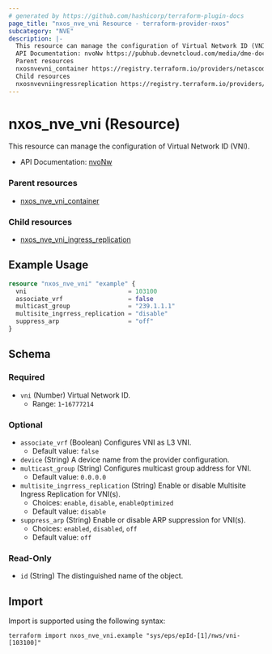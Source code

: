 ```yaml
---
# generated by https://github.com/hashicorp/terraform-plugin-docs
page_title: "nxos_nve_vni Resource - terraform-provider-nxos"
subcategory: "NVE"
description: |-
  This resource can manage the configuration of Virtual Network ID (VNI).
  API Documentation: nvoNw https://pubhub.devnetcloud.com/media/dme-docs-10-2-2/docs/Network%20Virtualization/nvo:Nw/
  Parent resources
  nxosnvevni_container https://registry.terraform.io/providers/netascode/nxos/latest/docs/resources/nve_vni_container
  Child resources
  nxosnvevniingressreplication https://registry.terraform.io/providers/netascode/nxos/latest/docs/resources/nve_vni_ingress_replication
---
```


# nxos_nve_vni (Resource)

This resource can manage the configuration of Virtual Network ID (VNI).

- API Documentation: [nvoNw](https://pubhub.devnetcloud.com/media/dme-docs-10-2-2/docs/Network%20Virtualization/nvo:Nw/)

### Parent resources

- [nxos_nve_vni_container](https://registry.terraform.io/providers/netascode/nxos/latest/docs/resources/nve_vni_container)

### Child resources

- [nxos_nve_vni_ingress_replication](https://registry.terraform.io/providers/netascode/nxos/latest/docs/resources/nve_vni_ingress_replication)

## Example Usage

```terraform
resource "nxos_nve_vni" "example" {
  vni                            = 103100
  associate_vrf                  = false
  multicast_group                = "239.1.1.1"
  multisite_ingrress_replication = "disable"
  suppress_arp                   = "off"
}
```

<!-- schema generated by tfplugindocs -->
## Schema

### Required

- `vni` (Number) Virtual Network ID.
  - Range: `1`-`16777214`

### Optional

- `associate_vrf` (Boolean) Configures VNI as L3 VNI.
  - Default value: `false`
- `device` (String) A device name from the provider configuration.
- `multicast_group` (String) Configures multicast group address for VNI.
  - Default value: `0.0.0.0`
- `multisite_ingrress_replication` (String) Enable or disable Multisite Ingress Replication for VNI(s).
  - Choices: `enable`, `disable`, `enableOptimized`
  - Default value: `disable`
- `suppress_arp` (String) Enable or disable ARP suppression for VNI(s).
  - Choices: `enabled`, `disabled`, `off`
  - Default value: `off`

### Read-Only

- `id` (String) The distinguished name of the object.

## Import

Import is supported using the following syntax:

```shell
terraform import nxos_nve_vni.example "sys/eps/epId-[1]/nws/vni-[103100]"
```
